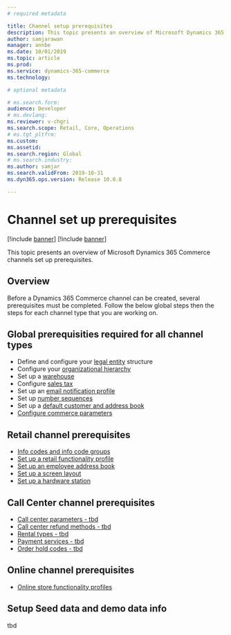 ```yaml
---
# required metadata

title: Channel setup prerequisites
description: This topic presents an overview of Microsoft Dynamics 365 Commerce channels set up prerequisites.
author: samjarawan
manager: annbe
ms.date: 10/01/2019
ms.topic: article
ms.prod: 
ms.service: dynamics-365-commerce
ms.technology: 

# optional metadata

# ms.search.form: 
audience: Developer
# ms.devlang: 
ms.reviewer: v-chgri
ms.search.scope: Retail, Core, Operations
# ms.tgt_pltfrm: 
ms.custom: 
ms.assetid: 
ms.search.region: Global
# ms.search.industry: 
ms.author: samjar
ms.search.validFrom: 2019-10-31
ms.dyn365.ops.version: Release 10.0.8

---
```

# Channel set up prerequisites

[!include [banner](../includes/preview-banner.md)]
[!include [banner](../includes/banner.md)]

This topic presents an overview of Microsoft Dynamics 365 Commerce channels set up prerequisites.

## Overview
Before a Dynamics 365 Commerce channel can be created, several prerequisites must be completed.  Follow the below global steps then the steps for each channel type that you are working on.

## Global prerequisities required for all channel types
* Define and configure your [legal entity](channels-legal-entities.md) structure
* Configure your [organizational hierarchy](channels-org-hierarchies.md)
* Set up a [warehouse](channels-setup-warehouse.md)
* Configure [sales tax](https://docs.microsoft.com/en-us/dynamics365/finance/general-ledger/indirect-taxes-overview?toc=/dynamics365/commerce/toc.json)
* Set up an [email notification profile](email-notification-profiles.md)
* Set up [number sequences](https://docs.microsoft.com/en-us/dynamics365/fin-ops-core/fin-ops/organization-administration/number-sequence-overview?toc=/dynamics365/commerce/toc.json)
* Set up a [default customer and address book](default-customer.md)
* [Configure commerce parameters](commerce-parameters.md)

## Retail channel prerequisites
* [Info codes and info code groups](https://docs.microsoft.com/en-us/dynamics365/retail/info-codes-retail?toc=/dynamics365/commerce/toc.json)
* [Set up a retail functionality profile](retail-functionality-profile.md)
* [Set up an employee address book](new-address-book.md)
* [Set up a screen layout](https://docs.microsoft.com/en-us/dynamics365/retail/pos-screen-layouts?toc=/dynamics365/commerce/toc.json)
* [Set up a hardware station](https://docs.microsoft.com/en-us/dynamics365/retail/retail-hardware-station-configuration-installation?toc=/dynamics365/commerce/toc.json)

## Call Center channel prerequisites
* [Call center parameters - tbd](tbd.md)
* [Call center refund methods - tbd](tbd.md)
* [Rental types - tbd](tbd.md)
* [Payment services - tbd](tbd.md)
* [Order hold codes - tbd](tbd.md)

## Online channel prerequisites
* [Online store functionality profiles](online-functionality-profile.md)

## Setup Seed data and demo data info
tbd
